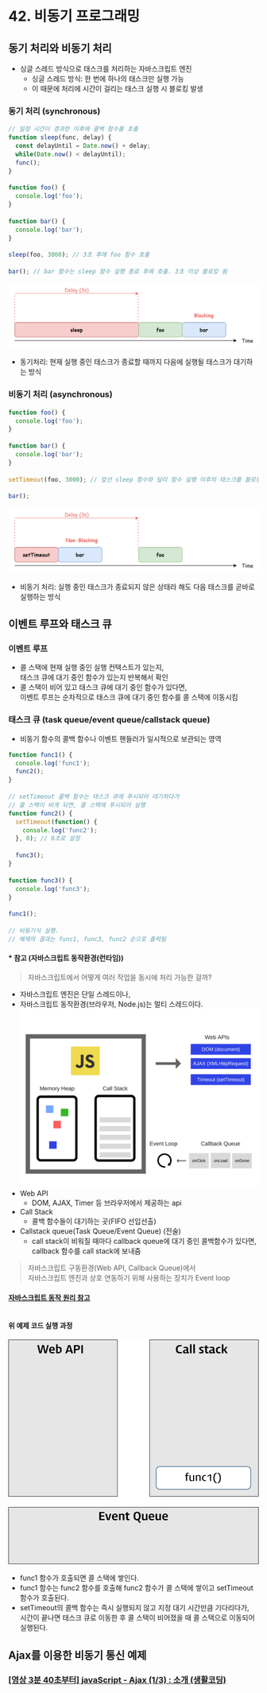# 42. 비동기 프로그래밍
## 동기 처리와 비동기 처리
- 싱글 스레드 방식으로 태스크를 처리하는 자바스크립트 엔진
  - 싱글 스레드 방식: 한 번에 하나의 태스크만 실행 가능
  - 이 때문에 처리에 시간이 걸리는 태스크 실행 시 블로킹 발생
### 동기 처리 (synchronous)
```Javascript
// 일정 시간이 경과한 이후에 콜백 함수를 호출
function sleep(func, delay) {
  const delayUntil = Date.now() + delay;
  while(Date.now() < delayUntil);
  func();
}

function foo() {
  console.log('foo');
}

function bar() {
  console.log('bar');
}

sleep(foo, 3000); // 3초 후에 foo 함수 호출

bar(); // bar 함수는 sleep 함수 실행 종료 후에 호출. 3초 이상 블로킹 됨
```
![42](img/동기%20처리.png)
- 동기처리: 현재 실행 중인 태스크가 종료할 때까지 다음에 실행될 태스크가 대기하는 방식
### 비동기 처리 (asynchronous)
```Javascript
function foo() {
  console.log('foo');
}

function bar() {
  console.log('bar');
}

setTimeout(foo, 3000); // 앞선 sleep 함수와 달리 함수 실행 이후의 태스크를 블로킹하지 않고 바로 실행

bar();
```
![42](img/비동기%20처리.png)
- 비동기 처리: 실행 중인 태스크가 종료되지 않은 상태라 해도 다음 태스크를 곧바로 실행하는 방식
## 이벤트 루프와 태스크 큐
### 이벤트 루프
- 콜 스택에 현재 실행 중인 실행 컨텍스트가 있는지,  
  태스크 큐에 대기 중인 함수가 있는지 반복해서 확인
- 콜 스택이 비어 있고 태스크 큐에 대기 중인 함수가 있다면,  
  이벤트 루프는 순차적으로 태스크 큐에 대기 중인 함수를 콜 스택에 이동시킴

### 태스크 큐 (task queue/event queue/callstack queue)
- 비동기 함수의 콜백 함수나 이벤트 핸들러가 일시적으로 보관되는 영역
```Javascript
function func1() {
  console.log('func1');
  func2();
}

// setTimeout 콜백 함수는 태스크 큐에 푸시되어 대기하다가 
// 콜 스택이 비게 되면, 콜 스택에 푸시되어 실행
function func2() {
  setTimeout(function() { 
    console.log('func2');
  }, 0); // 0초로 설정

  func3();
}

function func3() {
  console.log('func3');
}

func1(); 

// 비동기식 실행. 
// 예제의 결과는 func1, func3, func2 순으로 출력됨
```
#### * 참고 (자바스크립트 동작환경(런타임))
> 자바스크립트에서 어떻게 여러 작업을 동시에 처리 가능한 걸까?
- 자바스크립트 엔진은 단일 스레드이나,
- 자바스크립트 동작환경(브라우저, Node.js)는 멀티 스레드이다.
![42](img/JS%20런타임.png)
- Web API
  - DOM, AJAX, Timer 등 브라우저에서 제공하는 api
- Call Stack
  - 콜백 함수들이 대기하는 곳(FIFO 선입선출)
- Callstack queue(Task Queue/Event Queue) (전술)
  - call stack이 비워질 때마다 callback queue에 대기 중인 콜백함수가 있다면,  
    callback 함수를 call stack에 보내줌

> 자바스크립트 구동환경(Web API, Callback Queue)에서   
> 자바스크립트 엔진과 상호 연동하기 위해 사용하는 장치가 Event loop

#### [자바스크립트 동작 원리 참고](https://velog.io/@graphicnovel/JS-%EC%9E%90%EB%B0%94%EC%8A%A4%ED%81%AC%EB%A6%BD%ED%8A%B8-%EB%8F%99%EC%9E%91-%EC%9B%90%EB%A6%AC) <br><br>
#### 위 예제 코드 실행 과정
![42](img/태스크%20큐.gif)
- func1 함수가 호출되면 콜 스택에 쌓인다. 
- func1 함수는 func2 함수를 호출해 func2 함수가 콜 스택에 쌓이고 setTimeout 함수가 호출된다. 
- setTimeout의 콜백 함수는 즉시 실행되지 않고 지정 대기 시간만큼 기다리다가,  
  시간이 끝나면 태스크 큐로 이동한 후 콜 스택이 비어졌을 때 콜 스택으로 이동되어 실행된다.

## Ajax를 이용한 비동기 통신 예제
### [[영상 3분 40초부터] javaScript - Ajax (1/3) : 소개 (생활코딩)](https://www.youtube.com/watch?v=U_ICTI-1DBc)